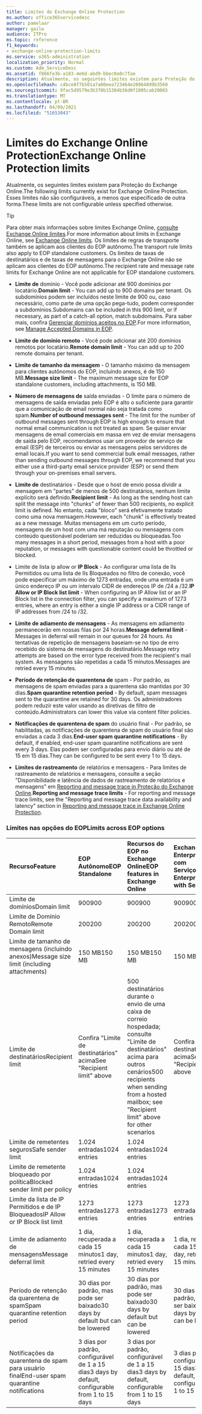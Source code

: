 ```yaml
---
title: Limites do Exchange Online Protection
ms.author: office365servicedesc
author: pamelaar
manager: gailw
audience: ITPro
ms.topic: reference
f1_keywords:
- exchange-online-protection-limits
ms.service: o365-administration
localization_priority: Normal
ms.custom: Adm_ServiceDesc
ms.assetid: f866fe3b-a183-4e6d-abd9-bbec0a0c7fae
description: Atualmente, os seguintes limites existem para Proteção do Exchange Online. Esses limites não são configuráveis, a menos que especificado de outra forma.
ms.openlocfilehash: c4bce8f7b501a7a00eea723464e20964899b3560
ms.sourcegitcommit: 9fac5d9579e3b370b15384b36d0f1805cab20065
ms.translationtype: MT
ms.contentlocale: pt-BR
ms.lasthandoff: 04/09/2021
ms.locfileid: "51653043"
---
```

# <a name="exchange-online-protection-limits"></a><span data-ttu-id="24533-104">Limites do Exchange Online Protection</span><span class="sxs-lookup"><span data-stu-id="24533-104">Exchange Online Protection limits</span></span>

<span data-ttu-id="24533-105">Atualmente, os seguintes limites existem para Proteção do Exchange Online.</span><span class="sxs-lookup"><span data-stu-id="24533-105">The following limits currently exist for Exchange Online Protection.</span></span> <span data-ttu-id="24533-106">Esses limites não são configuráveis, a menos que especificado de outra forma.</span><span class="sxs-lookup"><span data-stu-id="24533-106">These limits are not configurable unless specified otherwise.</span></span> 
  
> [!TIP]
> <span data-ttu-id="24533-107">Para obter mais informações sobre limites Exchange Online, [consulte Exchange Online limites](../exchange-online-service-description/exchange-online-limits.md).</span><span class="sxs-lookup"><span data-stu-id="24533-107">For more information about limits in Exchange Online, see [Exchange Online limits](../exchange-online-service-description/exchange-online-limits.md).</span></span> <span data-ttu-id="24533-108">Os limites de regras de transporte também se aplicam aos clientes do EOP autônomo.</span><span class="sxs-lookup"><span data-stu-id="24533-108">The transport rule limits also apply to EOP standalone customers.</span></span> <span data-ttu-id="24533-109">Os limites de taxas de destinatários e de taxas de mensagens para o Exchange Online não se aplicam aos clientes do EOP autônomo.</span><span class="sxs-lookup"><span data-stu-id="24533-109">The recipient rate and message rate limits for Exchange Online are not applicable for EOP standalone customers.</span></span> 
  
- <span data-ttu-id="24533-110">**Limite de** domínio - Você pode adicionar até 900 domínios por locatário.</span><span class="sxs-lookup"><span data-stu-id="24533-110">**Domain limit** - You can add up to 900 domains per tenant.</span></span> <span data-ttu-id="24533-111">Os subdomínios podem ser incluídos neste limite de 900 ou, caso necessário, como parte de uma opção pega-tudo, podem corresponder a subdomínios.</span><span class="sxs-lookup"><span data-stu-id="24533-111">Subdomains can be included in this 900 limit, or if necessary, as part of a catch-all option, match subdomains.</span></span> <span data-ttu-id="24533-112">Para saber mais, confira [Gerenciar domínios aceitos no EOP](/microsoft-365/security/office-365-security/exchange-online-protection-overview).</span><span class="sxs-lookup"><span data-stu-id="24533-112">For more information, see [Manage Accepted Domains in EOP](/microsoft-365/security/office-365-security/exchange-online-protection-overview).</span></span>

- <span data-ttu-id="24533-113">**Limite de domínio remoto** - Você pode adicionar até 200 domínios remotos por locatário.</span><span class="sxs-lookup"><span data-stu-id="24533-113">**Remote domain limit** - You can add up to 200 remote domains per tenant.</span></span>
    
- <span data-ttu-id="24533-114">**Limite de tamanho da mensagem** - O tamanho máximo da mensagem para clientes autônomos do EOP, incluindo anexos, é de 150 MB.</span><span class="sxs-lookup"><span data-stu-id="24533-114">**Message size limit** - The maximum message size for EOP standalone customers, including attachments, is 150 MB.</span></span> 
    
- <span data-ttu-id="24533-115">**Número de mensagens de** saída enviadas - O limite para o número de mensagens de saída enviadas pelo EOP é alto o suficiente para garantir que a comunicação de email normal não seja tratada como spam.</span><span class="sxs-lookup"><span data-stu-id="24533-115">**Number of outbound messages sent** - The limit for the number of outbound messages sent through EOP is high enough to ensure that normal email communication is not treated as spam.</span></span> <span data-ttu-id="24533-116">Se quiser enviar mensagens de email comerciais em massa em vez de enviar mensagens de saída pelo EOP, recomendamos usar um provedor de serviço de email (ESP) de terceiros ou enviar as mensagens pelos servidores de email locais.</span><span class="sxs-lookup"><span data-stu-id="24533-116">If you want to send commercial bulk email messages, rather than sending outbound messages through EOP, we recommend that you either use a third-party email service provider (ESP) or send them through your on-premises email servers.</span></span> 
    
- <span data-ttu-id="24533-117">**Limite de** destinatários - Desde que o host de envio possa dividir a mensagem em "partes" de menos de 500 destinatários, nenhum limite explícito será definido.</span><span class="sxs-lookup"><span data-stu-id="24533-117">**Recipient limit** - As long as the sending host can split the message into "chunks" of fewer than 500 recipients, no explicit limit is defined.</span></span> <span data-ttu-id="24533-118">No entanto, cada "bloco" será efetivamente tratado como uma nova mensagem.</span><span class="sxs-lookup"><span data-stu-id="24533-118">However, each "chunk" is effectively treated as a new message.</span></span> <span data-ttu-id="24533-119">Muitas mensagens em um curto período, mensagens de um host com uma má reputação ou mensagens com conteúdo questionável poderiam ser reduzidas ou bloqueadas.</span><span class="sxs-lookup"><span data-stu-id="24533-119">Too many messages in a short period, messages from a host with a poor reputation, or messages with questionable content could be throttled or blocked.</span></span> 
    
- <span data-ttu-id="24533-120">Limite de lista ip allow or **IP Block** - Ao configurar uma lista de IIs Permitidos ou uma lista de IIs Bloqueados no filtro de conexão, você pode especificar um máximo de 1273 entradas, onde uma entrada é um único endereço IP ou um intervalo CIDR de endereços IP de /24 a /32.</span><span class="sxs-lookup"><span data-stu-id="24533-120">**IP Allow or IP Block list limit** - When configuring an IP Allow list or an IP Block list in the connection filter, you can specify a maximum of 1273 entries, where an entry is either a single IP address or a CIDR range of IP addresses from /24 to /32.</span></span> 
    
- <span data-ttu-id="24533-121">**Limite de adiamento de mensagens** - As mensagens em adiamento permanecerão em nossas filas por 24 horas.</span><span class="sxs-lookup"><span data-stu-id="24533-121">**Message deferral limit** - Messages in deferral will remain in our queues for 24 hours.</span></span> <span data-ttu-id="24533-122">As tentativas de repetição de mensagens baseiam-se no tipo de erro recebido do sistema de mensagens do destinatário.</span><span class="sxs-lookup"><span data-stu-id="24533-122">Message retry attempts are based on the error type received from the recipient's mail system.</span></span> <span data-ttu-id="24533-123">As mensagens são repetidas a cada 15 minutos.</span><span class="sxs-lookup"><span data-stu-id="24533-123">Messages are retried every 15 minutes.</span></span> 
    
- <span data-ttu-id="24533-124">**Período de retenção de quarentena de** spam - Por padrão, as mensagens de spam enviadas para a quarentena são mantidas por 30 dias.</span><span class="sxs-lookup"><span data-stu-id="24533-124">**Spam quarantine retention period** - By default, spam messages sent to the quarantine are retained for 30 days.</span></span> <span data-ttu-id="24533-125">Os administradores podem reduzir este valor usando as diretivas de filtro de conteúdo.</span><span class="sxs-lookup"><span data-stu-id="24533-125">Administrators can lower this value via content filter policies.</span></span> 
    
- <span data-ttu-id="24533-126">**Notificações de quarentena de spam** do usuário final - Por padrão, se habilitadas, as notificações de quarentena de spam do usuário final são enviadas a cada 3 dias.</span><span class="sxs-lookup"><span data-stu-id="24533-126">**End-user spam quarantine notifications** - By default, if enabled, end-user spam quarantine notifications are sent every 3 days.</span></span> <span data-ttu-id="24533-127">Elas podem ser configuradas para envio diário ou até de 15 em 15 dias.</span><span class="sxs-lookup"><span data-stu-id="24533-127">They can be configured to be sent every 1 to 15 days.</span></span> 
    
- <span data-ttu-id="24533-128">**Limites de rastreamento** de relatórios e mensagens - Para limites de rastreamento de relatórios e mensagens, consulte a seção "Disponibilidade e latência de dados de rastreamento de relatórios e mensagens" em [Reporting and message trace in Proteção do Exchange Online](/microsoft-365/security/office-365-security/reporting-and-message-trace-in-exchange-online-protection).</span><span class="sxs-lookup"><span data-stu-id="24533-128">**Reporting and message trace limits** - For reporting and message trace limits, see the "Reporting and message trace data availability and latency" section in [Reporting and message trace in Exchange Online Protection](/microsoft-365/security/office-365-security/reporting-and-message-trace-in-exchange-online-protection).</span></span>
    
### <a name="limits-across-eop-options"></a><span data-ttu-id="24533-129">Limites nas opções do EOP</span><span class="sxs-lookup"><span data-stu-id="24533-129">Limits across EOP options</span></span>

| <span data-ttu-id="24533-130">Recurso</span><span class="sxs-lookup"><span data-stu-id="24533-130">Feature</span></span> | <span data-ttu-id="24533-131">EOP Autônomo</span><span class="sxs-lookup"><span data-stu-id="24533-131">EOP Standalone</span></span> | <span data-ttu-id="24533-132">Recursos do EOP no Exchange Online</span><span class="sxs-lookup"><span data-stu-id="24533-132">EOP features in Exchange Online</span></span> | <span data-ttu-id="24533-133">Exchange Enterprise CAL com Serviços</span><span class="sxs-lookup"><span data-stu-id="24533-133">Exchange Enterprise CAL with Services</span></span> |
|:-----|:-----|:-----|:-----|
|<span data-ttu-id="24533-134">Limite de domínios</span><span class="sxs-lookup"><span data-stu-id="24533-134">Domain limit</span></span>  <br/> |<span data-ttu-id="24533-135">900</span><span class="sxs-lookup"><span data-stu-id="24533-135">900</span></span>  <br/> |<span data-ttu-id="24533-136">900</span><span class="sxs-lookup"><span data-stu-id="24533-136">900</span></span>  <br/> |<span data-ttu-id="24533-137">900</span><span class="sxs-lookup"><span data-stu-id="24533-137">900</span></span>  <br/> |
|<span data-ttu-id="24533-138">Limite de Domínio Remoto</span><span class="sxs-lookup"><span data-stu-id="24533-138">Remote Domain limit</span></span>  <br/> |<span data-ttu-id="24533-139">200</span><span class="sxs-lookup"><span data-stu-id="24533-139">200</span></span>  <br/> |<span data-ttu-id="24533-140">200</span><span class="sxs-lookup"><span data-stu-id="24533-140">200</span></span>  <br/> |<span data-ttu-id="24533-141">200</span><span class="sxs-lookup"><span data-stu-id="24533-141">200</span></span>  <br/> |
|<span data-ttu-id="24533-142">Limite de tamanho de mensagens (incluindo anexos)</span><span class="sxs-lookup"><span data-stu-id="24533-142">Message size limit (including attachments)</span></span>  <br/> |<span data-ttu-id="24533-143">150 MB</span><span class="sxs-lookup"><span data-stu-id="24533-143">150 MB</span></span>  <br/> |<span data-ttu-id="24533-144">150 MB</span><span class="sxs-lookup"><span data-stu-id="24533-144">150 MB</span></span>  <br/> |<span data-ttu-id="24533-145">150 MB</span><span class="sxs-lookup"><span data-stu-id="24533-145">150 MB</span></span>  <br/> |
|<span data-ttu-id="24533-146">Limite de destinatários</span><span class="sxs-lookup"><span data-stu-id="24533-146">Recipient limit</span></span>  <br/> |<span data-ttu-id="24533-147">Confira "Limite de destinatários" acima</span><span class="sxs-lookup"><span data-stu-id="24533-147">See "Recipient limit" above</span></span>  <br/> |<span data-ttu-id="24533-148">500 destinatários durante o envio de uma caixa de correio hospedada; consulte "Limite de destinatários" acima para outros cenários</span><span class="sxs-lookup"><span data-stu-id="24533-148">500 recipients when sending from a hosted mailbox; see "Recipient limit" above for other scenarios</span></span>  <br/> |<span data-ttu-id="24533-149">Confira "Limite de destinatários" acima</span><span class="sxs-lookup"><span data-stu-id="24533-149">See "Recipient limit" above</span></span>  <br/> |
|<span data-ttu-id="24533-150">Limite de remetentes seguros</span><span class="sxs-lookup"><span data-stu-id="24533-150">Safe sender limit</span></span>  <br/> |<span data-ttu-id="24533-151">1.024 entradas</span><span class="sxs-lookup"><span data-stu-id="24533-151">1024 entries</span></span>  <br/> |<span data-ttu-id="24533-152">1.024 entradas</span><span class="sxs-lookup"><span data-stu-id="24533-152">1024 entries</span></span>  <br/> ||
|<span data-ttu-id="24533-153">Limite de remetente bloqueado por política</span><span class="sxs-lookup"><span data-stu-id="24533-153">Blocked sender limit per policy</span></span>  <br/> |<span data-ttu-id="24533-154">1.024 entradas</span><span class="sxs-lookup"><span data-stu-id="24533-154">1024 entries</span></span>  <br/> |<span data-ttu-id="24533-155">1.024 entradas</span><span class="sxs-lookup"><span data-stu-id="24533-155">1024 entries</span></span>  <br/> ||
|<span data-ttu-id="24533-156">Limite da lista de IP Permitidos e de IP Bloqueados</span><span class="sxs-lookup"><span data-stu-id="24533-156">IP Allow or IP Block list limit</span></span>  <br/> |<span data-ttu-id="24533-157">1273 entradas</span><span class="sxs-lookup"><span data-stu-id="24533-157">1273 entries</span></span>  <br/> |<span data-ttu-id="24533-158">1273 entradas</span><span class="sxs-lookup"><span data-stu-id="24533-158">1273 entries</span></span>  <br/> |<span data-ttu-id="24533-159">1273 entradas</span><span class="sxs-lookup"><span data-stu-id="24533-159">1273 entries</span></span>  <br/> |
|<span data-ttu-id="24533-160">Limite de adiamento de mensagens</span><span class="sxs-lookup"><span data-stu-id="24533-160">Message deferral limit</span></span>  <br/> |<span data-ttu-id="24533-161">1 dia, recuperada a cada 15 minutos</span><span class="sxs-lookup"><span data-stu-id="24533-161">1 day, retried every 15 minutes</span></span>  <br/> |<span data-ttu-id="24533-162">1 dia, recuperada a cada 15 minutos</span><span class="sxs-lookup"><span data-stu-id="24533-162">1 day, retried every 15 minutes</span></span>  <br/> |<span data-ttu-id="24533-163">1 dia, recuperada a cada 15 minutos</span><span class="sxs-lookup"><span data-stu-id="24533-163">1 day, retried every 15 minutes</span></span>  <br/> |
|<span data-ttu-id="24533-164">Período de retenção da quarentena de spam</span><span class="sxs-lookup"><span data-stu-id="24533-164">Spam quarantine retention period</span></span>  <br/> |<span data-ttu-id="24533-165">30 dias por padrão, mas pode ser baixado</span><span class="sxs-lookup"><span data-stu-id="24533-165">30 days by default but can be lowered</span></span>  <br/> |<span data-ttu-id="24533-166">30 dias por padrão, mas pode ser baixado</span><span class="sxs-lookup"><span data-stu-id="24533-166">30 days by default but can be lowered</span></span>  <br/> |<span data-ttu-id="24533-167">30 dias por padrão, mas pode ser baixado</span><span class="sxs-lookup"><span data-stu-id="24533-167">30 days by default but can be lowered</span></span>  <br/> |
|<span data-ttu-id="24533-168">Notificações da quarentena de spam para usuário final</span><span class="sxs-lookup"><span data-stu-id="24533-168">End-user spam quarantine notifications</span></span>  <br/> |<span data-ttu-id="24533-169">3 dias por padrão, configurável de 1 a 15 dias</span><span class="sxs-lookup"><span data-stu-id="24533-169">3 days by default, configurable from 1 to 15 days</span></span>  <br/> |<span data-ttu-id="24533-170">3 dias por padrão, configurável de 1 a 15 dias</span><span class="sxs-lookup"><span data-stu-id="24533-170">3 days by default, configurable from 1 to 15 days</span></span>  <br/> |<span data-ttu-id="24533-171">3 dias por padrão, configurável de 1 a 15 dias</span><span class="sxs-lookup"><span data-stu-id="24533-171">3 days by default, configurable from 1 to 15 days</span></span>  <br/> |
